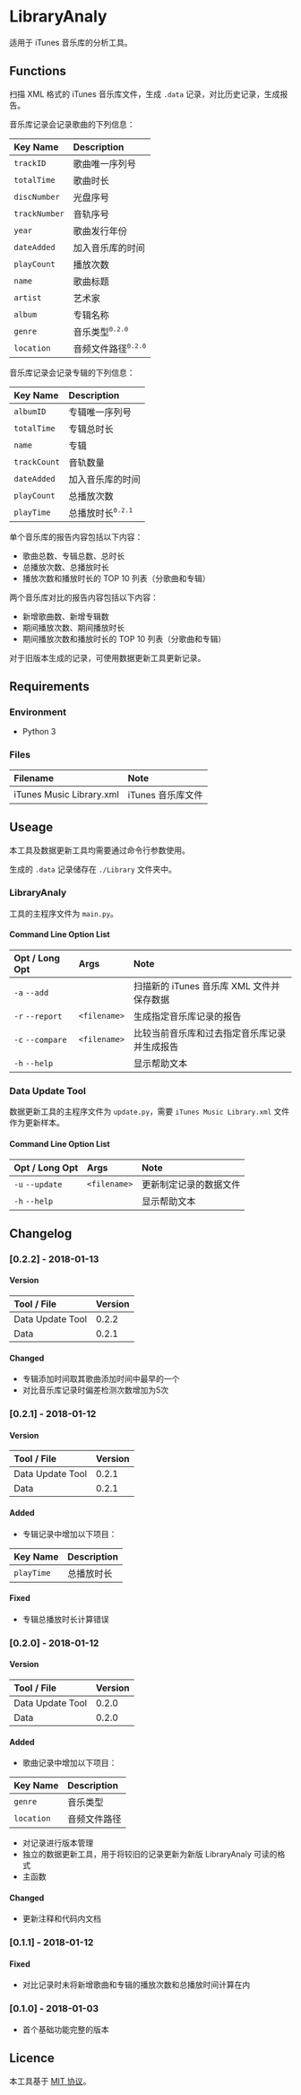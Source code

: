 # LibraryAnaly
适用于 iTunes 音乐库的分析工具。

## Functions
扫描 XML 格式的 iTunes 音乐库文件，生成 `.data` 记录，对比历史记录，生成报告。

音乐库记录会记录歌曲的下列信息：

| Key Name      | Description
| :------------ | :----------
| `trackID`     | 歌曲唯一序列号
| `totalTime`   | 歌曲时长
| `discNumber`  | 光盘序号
| `trackNumber` | 音轨序号
| `year`        | 歌曲发行年份
| `dateAdded`   | 加入音乐库的时间
| `playCount`   | 播放次数
| `name`        | 歌曲标题
| `artist`      | 艺术家
| `album`       | 专辑名称
| `genre`       | 音乐类型<sup>`0.2.0`</sup>
| `location`    | 音频文件路径<sup>`0.2.0`</sup>

音乐库记录会记录专辑的下列信息：

| Key Name     | Description
| :----------- | :----------
| `albumID`    | 专辑唯一序列号
| `totalTime`  | 专辑总时长
| `name`       | 专辑
| `trackCount` | 音轨数量
| `dateAdded`  | 加入音乐库的时间
| `playCount`  | 总播放次数
| `playTime`   | 总播放时长<sup>`0.2.1`</sup>

单个音乐库的报告内容包括以下内容：

* 歌曲总数、专辑总数、总时长
* 总播放次数、总播放时长
* 播放次数和播放时长的 TOP 10 列表（分歌曲和专辑）

两个音乐库对比的报告内容包括以下内容：

* 新增歌曲数、新增专辑数
* 期间播放次数、期间播放时长
* 期间播放次数和播放时长的 TOP 10 列表（分歌曲和专辑）

对于旧版本生成的记录，可使用数据更新工具更新记录。

## Requirements
### Environment
  * Python 3

### Files
| Filename                 | Note
| :----------------------- | :---
| iTunes Music Library.xml | iTunes 音乐库文件

## Useage
本工具及数据更新工具均需要通过命令行参数使用。

生成的 `.data` 记录储存在 `./Library` 文件夹中。

### LibraryAnaly
工具的主程序文件为 `main.py`。

#### Command Line Option List
| Opt / Long Opt   | Args         | Note
| :--------------- | :----------- | :---
| `-a` `--add`     |              | 扫描新的 iTunes 音乐库 XML 文件并保存数据
| `-r` `--report`  | `<filename>` | 生成指定音乐库记录的报告
| `-c` `--compare` | `<filename>` | 比较当前音乐库和过去指定音乐库记录并生成报告
| `-h` `--help`    |              | 显示帮助文本

### Data Update Tool
数据更新工具的主程序文件为 `update.py`，需要 `iTunes Music Library.xml` 文件作为更新样本。

#### Command Line Option List
| Opt / Long Opt   | Args         | Note
| :--------------- | :----------- | :---
| `-u` `--update`  | `<filename>` | 更新制定记录的数据文件
| `-h` `--help`    |              | 显示帮助文本

## Changelog
### [0.2.2] - 2018-01-13
#### Version
| Tool / File      | Version
| :--------------- | :------
| Data Update Tool | 0.2.2
| Data             | 0.2.1

#### Changed
- 专辑添加时间取其歌曲添加时间中最早的一个
- 对比音乐库记录时偏差检测次数增加为5次

### [0.2.1] - 2018-01-12
#### Version
| Tool / File      | Version
| :--------------- | :------
| Data Update Tool | 0.2.1
| Data             | 0.2.1

#### Added
- 专辑记录中增加以下项目：

| Key Name   | Description
| :--------- | :----------
| `playTime` | 总播放时长

#### Fixed
- 专辑总播放时长计算错误

### [0.2.0] - 2018-01-12
#### Version
| Tool / File      | Version
| :--------------- | :------
| Data Update Tool | 0.2.0
| Data             | 0.2.0

#### Added
- 歌曲记录中增加以下项目：

| Key Name   | Description
| :--------- | :----------
| `genre`    | 音乐类型
| `location` | 音频文件路径

- 对记录进行版本管理
- 独立的数据更新工具，用于将较旧的记录更新为新版 LibraryAnaly 可读的格式
- 主函数

#### Changed
- 更新注释和代码内文档

### [0.1.1] - 2018-01-12
#### Fixed
- 对比记录时未将新增歌曲和专辑的播放次数和总播放时间计算在内

### [0.1.0] - 2018-01-03
- 首个基础功能完整的版本

## Licence
本工具基于 [MIT 协议](../../LICENSE)。

